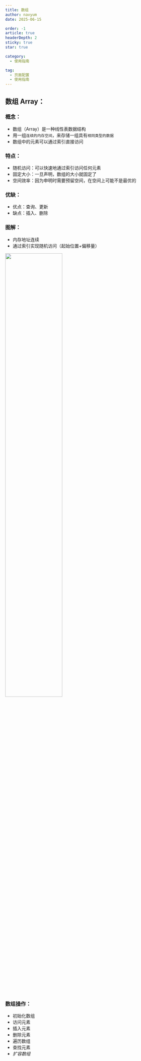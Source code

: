 ```yaml
---
title: 数组
author: navyum
date: 2025-06-15

order: -1
article: true
headerDepth: 2
sticky: true
star: true

category:
  - 使用指南

tag:
  - 页面配置
  - 使用指南
---
```


## 数组 Array：

### 概念：
* 数组（Array）是一种线性表数据结构
* 用一组`连续的内存空间`，来存储一组具有`相同类型的数据`
* 数组中的元素可以通过索引直接访问

### 特点：
* 随机访问：可以快速地通过索引访问任何元素
* 固定大小：一旦声明，数组的大小就固定了
* 空间效率：因为申明时需要预留空间，在空间上可能不是最优的

### 优缺：
* 优点：查询、更新
* 缺点：插入、删除

### 图解：
* 内存地址连续
* 通过索引实现随机访问（起始位置+偏移量）
<img src="https://raw.staticdn.net/Navyum/imgbed/pic/IMG/075e1ecc8a22f17f094fd3b66d05dded.png" width =60% >

### 数组操作：
* 初始化数组
* 访问元素
* 插入元素
* 删除元素
* 遍历数组
* 查找元素
* *扩容数组*